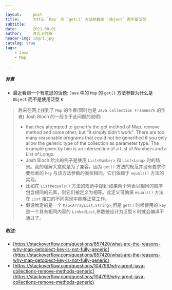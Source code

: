 ```yaml
---

layout:     post
title:      为什么 `Map` 的 `get()` 方法参数是 `Object` 而不是泛型
subtitle:   
date:       2021-08-01
author:     月光下的海
header-img: img/1.jpg
catalog: true
tags:
    - Java
    - Map

---
```


##### 背景

- 最近看到一个有意思的话题: `Java` 中的 `Map` 的 `get()` 方法参数为什么是 `Object` 而不是使用泛型 `K` 

 > 后来在网上找到了 `Map` 的作者(同时也是 `Java Collection FrameWork` 的作者) Josh Bloch 的一段关于此问题的说明:
 >  - that they attempted to generify the get method of Map, remove method and some other, but "it simply didn't work". There are too many reasonable programs that could not be generified if you only allow the generic type of the collection as parameter type. The example given by him is an intersection of a List of Numbers and a List of Longs.
 >  - Josh Bloch 给出的例子是使用 `List<Number>` 和 `List<Long>` 时的场景。我的理解大意就是为了兼容，因为 `get()` 方法的规范并没有要求你要检索的 `key` 与该方法参数的类型相同，它们依赖于 `equals()` 方法的实现。
 >  - 比如在 `List#equals()` 方法的规范中提到:如果两个列表以相同的顺序包含相同的元素，则它们被定义为相等。此定义可确保 `equals()` 方法在 `List` 接口的不同实现中能够正常工作。
 >  - 假设给定的是一个 `Map<ArrayList,String>`,但是 `get()` 时候使用的 `key` 是一个具有相同内容的 `LinkedList`,参数被设计为泛型 `K` 时就会编译不通过了。
 

##### 附注:
- [https://stackoverflow.com/questions/857420/what-are-the-reasons-why-map-getobject-key-is-not-fully-generic](https://stackoverflow.com/questions/857420/what-are-the-reasons-why-map-getobject-key-is-not-fully-generic)
- [https://stackoverflow.com/questions/104799/why-arent-java-collections-remove-methods-generic](https://stackoverflow.com/questions/104799/why-arent-java-collections-remove-methods-generic)



